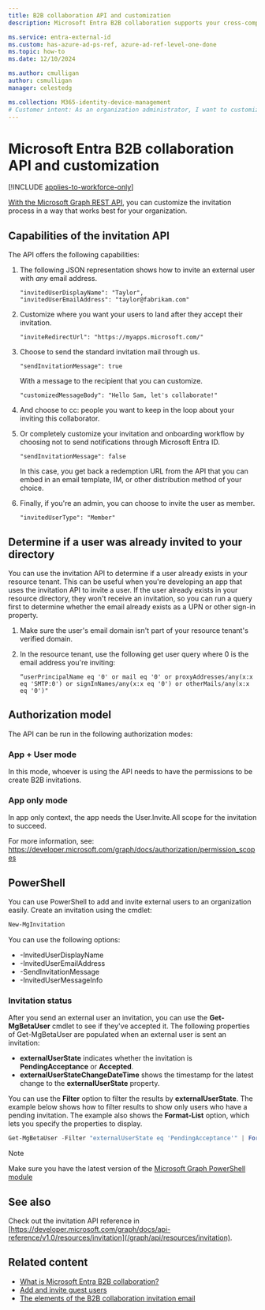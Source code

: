 ```yaml
---
title: B2B collaboration API and customization
description: Microsoft Entra B2B collaboration supports your cross-company relationships by enabling business partners to selectively access your corporate applications.

ms.service: entra-external-id
ms.custom: has-azure-ad-ps-ref, azure-ad-ref-level-one-done
ms.topic: how-to
ms.date: 12/10/2024

ms.author: cmulligan
author: csmulligan
manager: celestedg

ms.collection: M365-identity-device-management
# Customer intent: As an organization administrator, I want to customize the invitation process for external users using the Microsoft Graph REST API, so that I can tailor the onboarding experience and control the notifications sent to the users.
---
```

# Microsoft Entra B2B collaboration API and customization

[!INCLUDE [applies-to-workforce-only](./includes/applies-to-workforce-only.md)]

[With the Microsoft Graph REST API](/graph/api/resources/invitation), you can customize the invitation process in a way that works best for your organization.

## Capabilities of the invitation API

The API offers the following capabilities:

1. The following JSON representation shows how to invite an external user with *any* email address.

    ```
    "invitedUserDisplayName": "Taylor",
    "invitedUserEmailAddress": "taylor@fabrikam.com"
    ```

2. Customize where you want your users to land after they accept their invitation.

    ```
    "inviteRedirectUrl": "https://myapps.microsoft.com/"
    ```

3. Choose to send the standard invitation mail through us.

    ```
    "sendInvitationMessage": true
    ```

   With a message to the recipient that you can customize.

    ```  
    "customizedMessageBody": "Hello Sam, let's collaborate!"
    ```

4. And choose to cc: people you want to keep in the loop about your inviting this collaborator.

5. Or completely customize your invitation and onboarding workflow by choosing not to send notifications through Microsoft Entra ID.

    ```
    "sendInvitationMessage": false
    ```

   In this case, you get back a redemption URL from the API that you can embed in an email template, IM, or other distribution method of your choice.

6. Finally, if you're an admin, you can choose to invite the user as member.

    ```
    "invitedUserType": "Member"
    ```

## Determine if a user was already invited to your directory

You can use the invitation API to determine if a user already exists in your resource tenant. This can be useful when you're developing an app that uses the invitation API to invite a user. If the user already exists in your resource directory, they won't receive an invitation, so you can run a query first to determine whether the email already exists as a UPN or other sign-in property.

1. Make sure the user's email domain isn't part of your resource tenant's verified domain.
2. In the resource tenant, use the following get user query where 0 is the email address you're inviting:

   ```
   “userPrincipalName eq '0' or mail eq '0' or proxyAddresses/any(x:x eq 'SMTP:0') or signInNames/any(x:x eq '0') or otherMails/any(x:x eq '0')" 
   ```

## Authorization model

The API can be run in the following authorization modes:

### App + User mode

In this mode, whoever is using the API needs to have the permissions to be create B2B invitations.

### App only mode

In app only context, the app needs the User.Invite.All scope for the invitation to succeed.

For more information, see: https://developer.microsoft.com/graph/docs/authorization/permission_scopes

## PowerShell

You can use PowerShell to add and invite external users to an organization easily. Create an invitation using the cmdlet:

```powershell
New-MgInvitation
```

You can use the following options:

* -InvitedUserDisplayName
* -InvitedUserEmailAddress
* -SendInvitationMessage
* -InvitedUserMessageInfo

### Invitation status

After you send an external user an invitation, you can use the **Get-MgBetaUser** cmdlet to see if they've accepted it. The following properties of Get-MgBetaUser are populated when an external user is sent an invitation:

* **externalUserState** indicates whether the invitation is **PendingAcceptance** or **Accepted**.
* **externalUserStateChangeDateTime** shows the timestamp for the latest change to the **externalUserState** property.

You can use the **Filter** option to filter the results by **externalUserState**. The example below shows how to filter results to show only users who have a pending invitation. The example also shows the **Format-List** option, which lets you specify the properties to display.

```powershell
Get-MgBetaUser -Filter "externalUserState eq 'PendingAcceptance'" | Format-List -Property DisplayName,UserPrincipalName,externalUserState,externalUserStateChangeDateTime
```

> [!NOTE]
> Make sure you have the latest version of the [Microsoft Graph PowerShell module](/powershell/microsoftgraph/overview)

## See also

Check out the invitation API reference in [https://developer.microsoft.com/graph/docs/api-reference/v1.0/resources/invitation](/graph/api/resources/invitation).

## Related content

- [What is Microsoft Entra B2B collaboration?](what-is-b2b.md)
- [Add and invite guest users](add-users-administrator.yml)
- [The elements of the B2B collaboration invitation email](invitation-email-elements.md)
